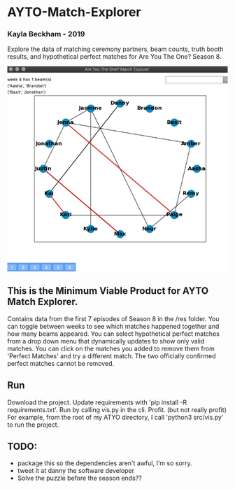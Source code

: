 # AYTO-Match-Explorer
### Kayla Beckham - 2019
Explore the data of matching ceremony partners, beam counts, truth booth results, and hypothetical perfect matches for Are You The One? Season 8.

![MVP sample](/res/sample.png)

## This is the Minimum Viable Product for AYTO Match Explorer. 
Contains data from the first 7 episodes of Season 8 in the /res folder. 
You can toggle between weeks to see which matches happened together and how many beams appeared. 
You can select hypothetical perfect matches from a drop down menu that dynamically updates to show only valid matches.
You can click on the matches you added to remove them from 'Perfect Matches' and try a different match.
The two officially confirmed perfect matches cannot be removed.

## Run
Download the project. Update requirements with 'pip install -R requirements.txt'. Run by calling vis.py in the cli. Profit. (but not really profit)
For example, from the root of my ATYO directory, I call 'python3 src/vis.py' to run the project.

## TODO: 
* package this so the dependencies aren't awful, I'm so sorry.
* tweet it at danny the software developer
* Solve the puzzle before the season ends??

